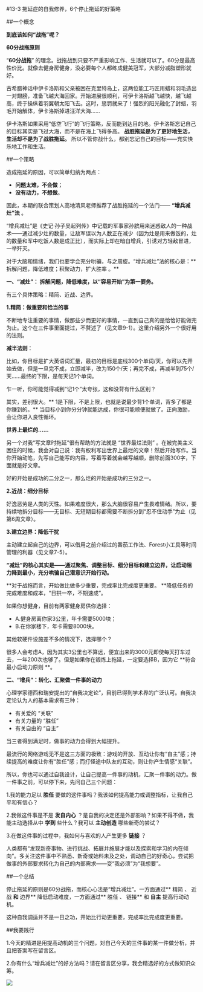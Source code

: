 #13-3 拖延症的自我修养，6个停止拖延的好策略 

##一个概念

**到底该如何“战拖”呢？**

**60分战拖原则**

“**60分战拖**” 的理念。战拖战到只要不严重影响工作、生活就可以了。60分是最高性价比。就像去健身房健身，没必要每个人都练成健美冠军，大部分减脂塑形就好。

古希腊神话中伊卡洛斯和父亲被困在克里特岛上，这两位能工巧匠用蜡和羽毛造出一对翅膀，准备飞越大海回家。开始进展很顺利，可伊卡洛斯越飞越快，越飞越高，终于操纵着羽翼朝太阳飞去。这时，惩罚就来了！强烈的阳光融化了封蜡，羽毛开始解体，伊卡洛斯掉进汪洋大海……

伊卡洛斯如果采用“低空飞行”的飞行策略，反而能到达目的地。伊卡洛斯忘记自己的目标其实是飞过大海，而不是在海上飞得多高。 **战胜拖延是为了更好地生活，生活却不是为了战胜拖延。** 所以不管你战什么，都别忘记自己的目标——充实快乐地工作和生活。    

##一个策略

造成拖延的原因，可以简单归纳为两点：
- **问题太难，不会做**；
- **没有动力，不想做**。

因此，本期的联合策划人高地清风老师推荐了战胜拖延的一个法门—— **“增兵减灶”法** 。

“增兵减灶”是《史记·孙子吴起列传》中记载的军事家孙膑用来迷惑敌人的一种战术——通过减少灶的数量，让敌军误以为人数正在减少（因为灶是用来做饭的，灶的数量和军中吃饭人数是成正比），而实际上却在暗自增兵，引诱对方轻敌冒进，一举歼灭。

对于大脑和情绪，我们也要学会充分哄骗，与之周旋。“增兵减灶”法的核心是：** 拆解问题，降低难度；积聚动力，扩大胜率 。**

**一、“减灶”： 拆解问题，降低难度，以“容易开始”为第一要务。**

有三个具体策略：精简、近战、边界。

**1.精简：做重要和恰当的事**

不断地专注重要的事情，做那些少而更好的事情，一直到自己真的是恰恰好能做完为止。这个在三件事里面提过，不赘述了（见文章9-1）。这里介绍另外一个很好用的法则。

**减半法则**：

比如，你目标是扩大英语词汇量，最初的目标是底线300个单词/天，你可以先开始去做，但是一旦完不成，立即减半，改为150个/天；再完不成，再减半到75个/天……最终的下限，是每天记1个单词。

乍一听，你可能觉得减到“记1个”太夸张，这和没背有什么区别？

其实，差别很大。** 1是下限，不是上限，也就是说最少背1个单词，背多了都是你赚到的。** 当目标小到你分分钟就能达成，你很可能顺便就做了。正向激励，会让你进入良性循环。

**世界上最烂的……**

另一个对我“写文章时拖延”很有帮助的方法就是 “世界最烂法则” 。在被完美主义困住的时候，我会对自己说：我有权利写出世界上最烂的文章！然后开始写作。当你开始动笔，先写自己能写的内容，写着写着就会越写越顺，删除前面300字，下面就是好文章。

好的开始是成功的二分之一，那么烂的开始是成功的三分之一。

**2.近战：细分目标**

好逸恶劳是人类的天性。如果难度很大，那么大脑很容易产生畏难情绪。所以，要持续地拆分目标——无目标、无短期目标都需要不断拆分到“忍不住动手”为止（见第6周文章）。

**3.建立边界：降低干扰**

主动建立起自己的边界，可以借用之前介绍过的番茄工作法、Forest小工具等时间管理的利器（见文章7-5）。

**“减灶”的核心其实是——通过聚焦、调整目标、细分目标和建立边界，让启动阻力降到最小，充分哄骗自己潜意识开始行动。**

**对于战拖而言，开始做比做多少重要，完成率比完成度更重要。 **降低任务的完成难度和成本，“日拱一卒，不期速成”。

如果你想健身，目前有两家健身房供你选择：
- A.健身房离你家3公里，年卡需要5000块； 
- B.在你家楼下，年卡需要8000块。

其他软硬件设施差不多的情况下，选择哪个？

很多人会考虑A，因为其实3公里也不算远，便宜出来的3000元即使每天打车过去，一年200次也够了。但是如果你在锻炼上拖延，一定要选择B，因为它 **符合最小启动力原则 **。

**二、“增兵”：转化、汇聚做一件事的动力**

心理学家德西和瑞安提出的“自我决定论”，目前已得到学术界的广泛认可。自我决定论认为人的基本需求有三种：
- 有关爱的 “关联”
- 有关力量的 “胜任”
- 有关自由的 “自主”

当三者得到满足时，做事的动力会得到大幅提升。

最流行的网络游戏无不是这三方面的极致：游戏的开放、互动让你有“自主”感；持续提高的难度让你有“胜任”感；而打怪途中队友的互动，则让你产生情感“关联”。

所以，你也可以通过自我设计，让自己提高一件事的动机，汇聚一件事的动力。做一件事之前，可以停下来，先问自己三个问题：

1.我的能力足以 **胜任** 要做的这件事吗？我该如何提高能力或调整指标，让我自己平和有信心？

2.我做这件事是不是 **发自内心** ？是自我的决定还是外部影响？如果不得不做，我能主动选择从中 **学到** 些什么？我可以 **主动创造** 哪些新奇的尝试？

3.在做这件事的过程中，我如何与喜欢的人产生更多 **链接** ？

人类都有“发现新奇事物、进行挑战、拓展并施展才能以及探索和学习的内在倾向”。多关注这件事中不熟悉、新奇或始料未及之处，调动自己的好奇心，尝试把做事的外部要求转化为自己的内部需求——变“我必须”为“我想要”。    

##一个总结

停止拖延的原则是60分战拖，而核心心法是“增兵减灶”。一方面通过** 精简 、 近战 **和** 边界** 降低启动难度，一方面通过** 胜任 、 链接** 和 **自主** 提高行动动机。

这种自我调适并不是一日之功，开始比行动更重要，完成率比完成度更重要。

##我要践行

1.今天的精进是用提高动机的三个问题，对自己今天的三件事的某一件做分析，并且把答案写在留言区。

2.你有什么“增兵减灶”的好方法吗？请在留言区分享，我会精选好的方式做知识众筹。

![](./_image/img_1522.jpg)
